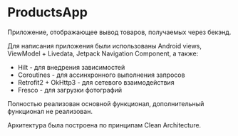# ProductsApp
Приложение, отображающее вывод товаров, получаемых через бекэнд.

Для написания приложения были использованы Android views, ViewModel + Livedata, Jetpack Navigation Component, а также:
* Hilt - для внедрения зависимостей
* Coroutines - для ассинхронного выполнения запросов
* Retrofit2 + OkHttp3 - для сетевого взаимодействия
* Fresco - для загрузки фотографий

Полностью реализован основной функционал, дополнительный функционал не реализован.

Архитектура была построена по принципам Clean Architecture.
